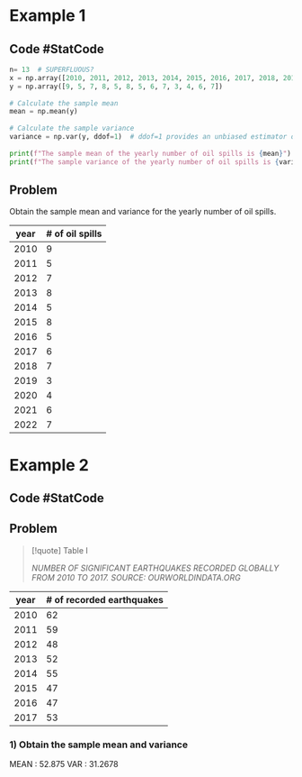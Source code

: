 
# Example 1
## Code #StatCode 

```python
n= 13  # SUPERFLUOUS?
x = np.array([2010, 2011, 2012, 2013, 2014, 2015, 2016, 2017, 2018, 2019, 2020, 2021, 2022])  
y = np.array([9, 5, 7, 8, 5, 8, 5, 6, 7, 3, 4, 6, 7])  
  
# Calculate the sample mean  
mean = np.mean(y)  
  
# Calculate the sample variance  
variance = np.var(y, ddof=1)  # ddof=1 provides an unbiased estimator of the variance  
  
print(f"The sample mean of the yearly number of oil spills is {mean}")  
print(f"The sample variance of the yearly number of oil spills is {variance}")
```
## Problem
Obtain the sample mean and variance for the yearly number of oil spills.

| year | \# of oil spills  |
| ---- | ----------------- |
| 2010 | 9                 |
| 2011 | 5                 |
| 2012 | 7                 |
| 2013 | 8                 |
| 2014 | 5                 |
| 2015 | 8                 |
| 2016 | 5                 |
| 2017 | 6                 |
| 2018 | 7                 |
| 2019 | 3                 |
| 2020 | 4                 |
| 2021 | 6                 |
| 2022 | 7                 |



# Example 2
## Code #StatCode 
## Problem
> [!quote] Table I
> 
> *NUMBER OF SIGNIFICANT EARTHQUAKES RECORDED GLOBALLY FROM 2010 TO 2017. SOURCE: OURWORLDINDATA.ORG*

| year | # of recorded earthquakes |
| ---- | ------------------------- |
| 2010 | 62                        |
| 2011 | 59                        |
| 2012 | 48                        |
| 2013 | 52                        |
| 2014 | 55                        |
| 2015 | 47                        |
| 2016 | 47                        |
| 2017 | 53                        |
### 1) Obtain the sample mean and variance

MEAN : 52.875
VAR : 31.2678